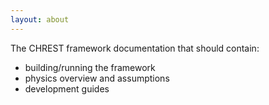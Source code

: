 ```yaml
---
layout: about
---
```

The CHREST framework documentation that should contain:
* building/running the framework
* physics overview and assumptions
* development guides
